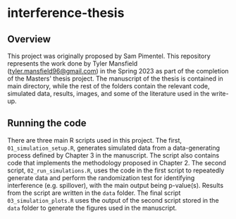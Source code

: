 # interference-thesis

## Overview

This project was originally proposed by Sam Pimentel. This repository represents the work done by Tyler Mansfield (tyler.mansfield96@gmail.com) in the Spring 2023 as part of the completion of the Masters' thesis project. The manuscript of the thesis is contained in main directory, while the rest of the folders contain the relevant code, simulated data, results, images, and some of the literature used in the write-up.

## Running the code

There are three main R scripts used in this project. The first, `01_simulation_setup.R`, generates simulated data from a data-generating process defined by Chapter 3 in the manuscript. The script also contains code that implements the methodology proposed in Chapter 2. The second script, `02_run_simulations.R`, uses the code in the first script to repeatedly generate data and perform the randomization test for identifying interference (e.g. spillover), with the main output being p-value(s). Results from the script are written in the `data` folder. The final script `03_simulation_plots.R` uses the output of the second script stored in the `data` folder to generate the figures used in the manuscript. 
